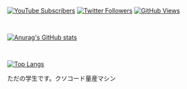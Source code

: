 <a href="https://www.youtube.com/channel/UChx3mcAmSK7Rqm8FSsPipOg" target="_blank" rel="noopener noreferrer">![YouTube Subscribers](https://img.shields.io/youtube/channel/subscribers/UChx3mcAmSK7Rqm8FSsPipOg?label=YouTube&logo=youtube&style=flat)</a>
<a href="https://www.twitter.com/Nodoka_Oto_Mad" target="_blank" rel="noopener noreferrer">![Twitter Followers](https://img.shields.io/twitter/follow/Nodoka_Oto_Mad?label=Twitter&logo=twitter&style=flat)</a>
<a href="https://www.kankantari.net" target="_blank" rel="noopener noreferrer">![GitHub Views](https://komarev.com/ghpvc/?username=Nodoka4318)</a>

<br>

[![Anurag's GitHub stats](https://github-readme-stats.vercel.app/api?username=Nodoka4318)](https://github.com/anuraghazra/github-readme-stats)

<br>

[![Top Langs](https://github-readme-stats.vercel.app/api/top-langs/?username=Nodoka4318&layout=compact)](https://github.com/anuraghazra/github-readme-stats)<br>

ただの学生です。クソコード量産マシン<br>

<!--
### Hi there 👋
**Nodoka4318/Nodoka4318** is a ✨ _special_ ✨ repository because its `README.md` (this file) appears on your GitHub profile.

Here are some ideas to get you started:

- 🔭 I’m currently working on ...
- 🌱 I’m currently learning ...
- 👯 I’m looking to collaborate on ...
- 🤔 I’m looking for help with ...
- 💬 Ask me about ...
- 📫 How to reach me: ...
- 😄 Pronouns: ...
- ⚡ Fun fact: ...
-->
